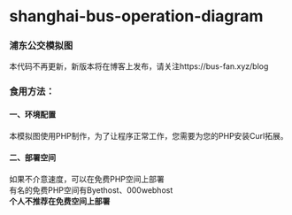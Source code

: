 # shanghai-bus-operation-diagram
### 浦东公交模拟图
本代码不再更新，新版本将在博客上发布，请关注https://bus-fan.xyz/blog
### 食用方法：
#### 一、环境配置
本模拟图使用PHP制作，为了让程序正常工作，您需要为您的PHP安装Curl拓展。
#### 二、部署空间
如果不介意速度，可以在免费PHP空间上部署<br/>
有名的免费PHP空间有Byethost、000webhost<br/>
**个人不推荐在免费空间上部署**

